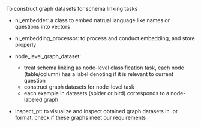 To construct graph datasets for schema linking tasks

* nl_embedder: a class to embed natrual language like names or questions into vectors
* nl_embedding_processor: to process and conduct embedding, and store properly
* node_level_graph_dataset:

  * treat schema linking as node-level classification task, each node (table/column) has a label denoting if it is relevant to current question
  * construct graph datasets for node-level task
  * each example in datasets (spider or bird) corresponds to a node-labeled graph
* inspect_pt: to visualize and inspect obtained graph datasets in .pt format, check if these graphs meet our requirements
